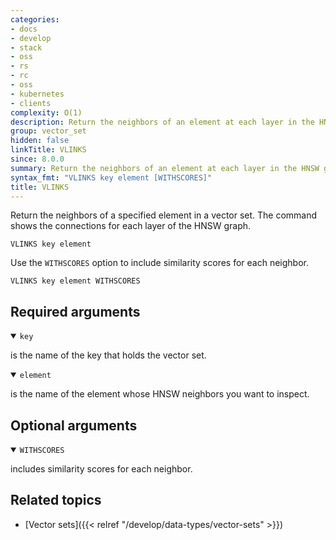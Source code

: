 ```yaml
---
categories:
- docs
- develop
- stack
- oss
- rs
- rc
- oss
- kubernetes
- clients
complexity: O(1)
description: Return the neighbors of an element at each layer in the HNSW graph.
group: vector_set
hidden: false
linkTitle: VLINKS
since: 8.0.0
summary: Return the neighbors of an element at each layer in the HNSW graph.
syntax_fmt: "VLINKS key element [WITHSCORES]"
title: VLINKS
---
```


Return the neighbors of a specified element in a vector set. The command shows the connections for each layer of the HNSW graph.

```shell
VLINKS key element
```

Use the `WITHSCORES` option to include similarity scores for each neighbor.

```shell
VLINKS key element WITHSCORES
```

## Required arguments

<details open>
<summary><code>key</code></summary>

is the name of the key that holds the vector set.
</details>

<details open>
<summary><code>element</code></summary>

is the name of the element whose HNSW neighbors you want to inspect.
</details>

## Optional arguments

<details open>
<summary><code>WITHSCORES</code></summary>

includes similarity scores for each neighbor.
</details>

## Related topics

- [Vector sets]({{< relref "/develop/data-types/vector-sets" >}})
